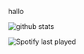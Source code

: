 hallo

<picture decoding="async" loading="lazy">
  <source media="(prefers-color-scheme: light)" srcset="https://pixel-profile.vercel.app/api/github-stats?username=StrgV&theme=fuji&dithering=true">
  <source media="(prefers-color-scheme: dark)" srcset="https://pixel-profile.vercel.app/api/github-stats?username=StrgV&theme=fuji&dithering=true">
  <img alt="github stats" src="https://pixel-profile.vercel.app/api/github-stats?username=StrgV&theme=fuji&dithering=true">
</picture>

![Spotify last played](https://spotify-recently-played-readme.vercel.app/api?user=35x6myh203a7psu1215v6v08r&count=1)
